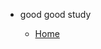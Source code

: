 
<!-- _navbar.md -->

* good good study

  * [Home](/)
  <!-- * [1.01-web-api](web-api/01-webApi.md)
  * [2.项目开发流程](share/项目开发流程.md)
  * [3.怎么提高](share/怎么提高.md) -->
  <!-- * [TypeScript]() -->
  <!-- * [Webpack]() -->
  <!-- * [Node]() -->
  <!-- * [Python]() -->
  <!-- * [LeetCode]() -->
 
  
